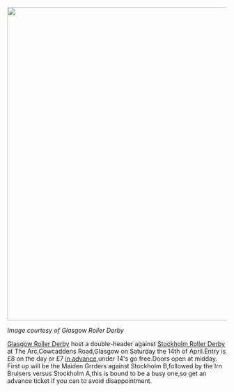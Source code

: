 <html><body><a href="/2012/04/grd-stockholm.jpg"><img src="/2012/04/grd-stockholm.jpg" alt="" title="grd stockholm" width="505" height="720" class="aligncenter size-full wp-image-1030"></a>

<em>Image courtesy of Glasgow Roller Derby</em>

<a href="http://glasgowrollerderby.com/">Glasgow Roller Derby</a> host a double-header against <a href="http://rollerderby.se/">Stockholm Roller Derby</a> at The Arc,Cowcaddens Road,Glasgow on Saturday the 14th of April.Entry is £8 on the day or £7 <a href="http://regonline.activeeurope.com/Register/Checkin.aspx?EventID=1059705">in advance</a>,under 14's go free.Doors open at midday.
First up will be the Maiden Grrders against Stockholm B,followed by the Irn Bruisers versus Stockholm A,this is bound to be a busy one,so get an advance ticket if you can to avoid disappointment.</body></html>
